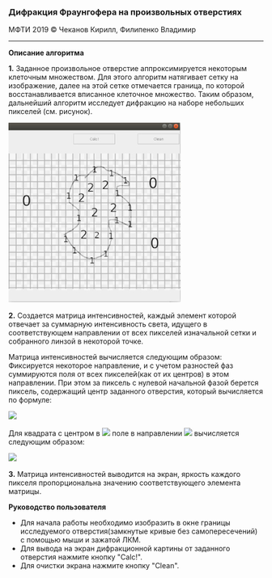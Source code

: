 ### Дифракция Фраунгофера на произвольных отверстиях ##

МФТИ 2019 © Чеканов Кирилл, Филипенко Владимир
****
**Описание алгоритма**

**1.** Заданное произвольное отверстие аппроксимируется некоторым клеточным множеством. Для этого алгоритм натягивает сетку на изображение, далее на этой сетке отмечается граница, по которой восстанавливается вписанное клеточное множество. Таким образом, дальнейший алгоритм исследует дифракцию на наборе небольших пикселей (см. рисунок).

![](https://github.com/kichyr/diffraction_meter/blob/master/11.jpg)

**2.** Создается матрица интенсивностей, каждый элемент которой отвечает за суммарную интенсивность света, идущего в соответствующем направлении от всех пикселей изначальной сетки и собранного линзой в некоторой точке.

Матрица интенсивностей вычисляется следующим образом: 
Фиксируется некоторое направление, и с учетом разностей фаз суммируются поля от всех пикселей(как от их центров) в этом направлении. При этом за пиксель с нулевой начальной фазой берется пиксель, содержащий центр заданного отверстия, который вычисляется по формуле:

<img src="http://latex.codecogs.com/gif.latex?\vec{r}_0 = \frac{\sum\limits_{k = 1}^{n}\vec{r}_k}{n}" border="0"/>

 Для квадрата с центром в <img src="http://latex.codecogs.com/gif.latex?(x_0, y_0)" border="0"/>
 поле в направлении <img src="http://latex.codecogs.com/gif.latex?(s_x, s_y, s_z)" border="0"/> вычисляется следующим образом:

<img src="http://latex.codecogs.com/gif.latex?E = \int\limits_{x_0 - d/2}^{x_0 + d/2} \int\limits_{x_0 - d/2}^{x_0 + d/2} \cos(k(s_xx + s_yy))dxdy = d^2\frac{\sin\alpha}{\alpha}\frac{\sin\beta}{\beta}" border="0"/>

**3.** Матрица интенсивностей выводится на экран, яркость каждого пикселя пропорциональна значению соответствующего элемента матрицы.

**Руководство пользователя**

+ Для начала работы необходимо изобразить в окне границы исследуемого отверстия(замкнутые кривые без самопересечений) с помощью мыши и зажатой ЛКМ.
+ Для вывода на экран дифракционной картины от заданного отверстия нажмите кнопку "Calc!".
+ Для очистки экрана нажмите кнопку "Clean".
